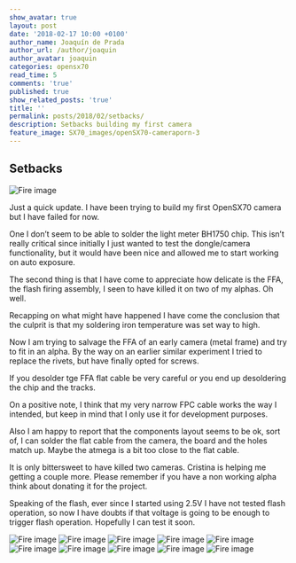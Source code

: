 ```yaml
---
show_avatar: true
layout: post
date: '2018-02-17 10:00 +0100'
author_name: Joaquín de Prada
author_url: /author/joaquin
author_avatar: joaquin
categories: opensx70
read_time: 5
comments: 'true'
published: true
show_related_posts: 'true'
title: ''
permalink: posts/2018/02/setbacks/
description: Setbacks building my first camera
feature_image: SX70_images/openSX70-cameraporn-3
---
```

## Setbacks

![Fire image]({{site.url}}/{{site.baseurl}}img/2018/02/building-opensx70-camera-03.jpg)

Just a quick update. I have been trying to build my first OpenSX70 camera but I have failed for now.

One I don’t seem to be able to solder the light meter BH1750 chip. This isn’t really critical since initially I just wanted to test the dongle/camera functionality, but it would have been nice and allowed me to start working on auto exposure. 

The second thing is that I have come to appreciate how delicate is the FFA, the flash firing assembly, I seen to have killed it on two of my alphas. 
Oh well.

Recapping on what might have happened I have come the conclusion that the culprit is that my soldering iron temperature was set way to high.

Now I am trying to salvage the FFA of an early camera (metal frame) and try to fit in an alpha. By the way on an earlier similar experiment I tried to replace the rivets, but have finally opted for screws.

If you desolder tge FFA flat cable be very careful or you end up desoldering the chip and the tracks. 

On a positive note, I think that my very narrow FPC cable works the way I intended, but keep in mind that I only use it for development purposes.

Also I am happy to report that the components layout seems to be ok, sort of, I can solder the flat cable from the camera, the board and the holes match up. Maybe the atmega is a bit too close to the flat cable. 

It is only bittersweet to have killed two cameras. Cristina is helping me getting a couple more. Please remember if you have a non working alpha think about donating it for the project.

Speaking of the flash, ever since I started using 2.5V I have not tested flash operation, so now I have doubts if that voltage is going to be enough to trigger flash operation. Hopefully I can test it soon. 


![Fire image]({{site.url}}/{{site.baseurl}}img/2018/02/building-opensx70-camera-01.jpg)
![Fire image]({{site.url}}/{{site.baseurl}}img/2018/02/building-opensx70-camera-02.jpg)
![Fire image]({{site.url}}/{{site.baseurl}}img/2018/02/building-opensx70-camera-04.jpg)
![Fire image]({{site.url}}/{{site.baseurl}}img/2018/02/building-opensx70-camera-05.jpg)
![Fire image]({{site.url}}/{{site.baseurl}}img/2018/02/building-opensx70-camera-06.jpg)
![Fire image]({{site.url}}/{{site.baseurl}}img/2018/02/building-opensx70-camera-07.jpg)
![Fire image]({{site.url}}/{{site.baseurl}}img/2018/02/building-opensx70-camera-08.jpg)
![Fire image]({{site.url}}/{{site.baseurl}}img/2018/02/building-opensx70-camera-08.jpg)
![Fire image]({{site.url}}/{{site.baseurl}}img/2018/02/building-opensx70-camera-10.jpg)
![Fire image]({{site.url}}/{{site.baseurl}}img/2018/02/building-opensx70-camera-11.jpg)
